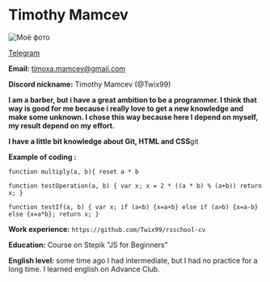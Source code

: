 # Timothy Mamcev 
![Моё фото](https://sun9-78.userapi.com/impf/MKFTGnIszRgAgXrlXIA1NUBMAasVPPfckpH1sQ/X-RT2BHXIOw.jpg?size=418x626&quality=95&sign=c45ee70089a6536f997684fcb4d4e681&type=album)

[Telegram](https://t.me/mr_bescenno)

**Email:** timoxa.mamcev@gmail.com

**Discord nickname:** Timothy Mamcev  (@Twix99)

**I am a barber, but i have a great ambition to be a programmer. I think that way is good for me because i really love to get a new knowledge and make some unknown. I chose this way because here I depend on myself, my result depend on my effort.**

**I have a little bit knowledge about Git, HTML and CSS**git 

**Example of coding :** 

`function multiply(a, b){
reset a * b`

`function testOperation(a, b) {
var x;
x = 2 * ((a * b) % (a+b))
return x;
}`

`function testIf(a, b) {
var x;
if (a<b) {x=a+b}
else
if (a>b) {x=a-b}
else {x=a*b};
return x;
}`

**Work experience:** `https://github.com/Twix99/rsschool-cv` 

**Education:** Course on Stepik "JS for Beginners"

**English level:** some time ago I had intermediate, but I had no practice for a long time.
I learned english on Advance Club.
